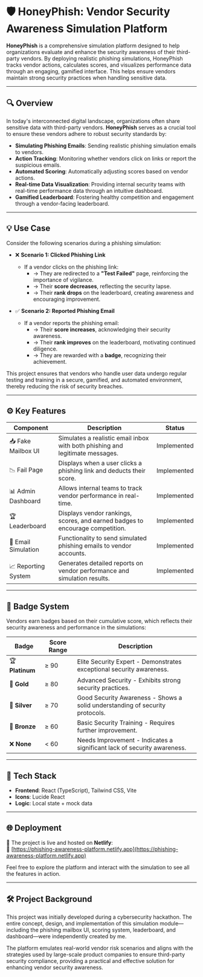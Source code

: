 # 🛡️ HoneyPhish: Vendor Security Awareness Simulation Platform

**HoneyPhish** is a comprehensive simulation platform designed to help organizations evaluate and enhance the security awareness of their third-party vendors. By deploying realistic phishing simulations, HoneyPhish tracks vendor actions, calculates scores, and visualizes performance data through an engaging, gamified interface. This helps ensure vendors maintain strong security practices when handling sensitive data.

---

## 🔍 Overview

In today's interconnected digital landscape, organizations often share sensitive data with third-party vendors. **HoneyPhish** serves as a crucial tool to ensure these vendors adhere to robust security standards by:

- **Simulating Phishing Emails**: Sending realistic phishing simulation emails to vendors.
- **Action Tracking**: Monitoring whether vendors click on links or report the suspicious emails.
- **Automated Scoring**: Automatically adjusting scores based on vendor actions.
- **Real-time Data Visualization**: Providing internal security teams with real-time performance data through an intuitive dashboard.
- **Gamified Leaderboard**: Fostering healthy competition and engagement through a vendor-facing leaderboard.

---

## 💡 Use Case

Consider the following scenarios during a phishing simulation:

- ❌ **Scenario 1: Clicked Phishing Link**
  - If a vendor clicks on the phishing link:
    - → They are redirected to a **"Test Failed"** page, reinforcing the importance of vigilance.
    - → Their **score decreases**, reflecting the security lapse.
    - → Their **rank drops** on the leaderboard, creating awareness and encouraging improvement.

- ✅ **Scenario 2: Reported Phishing Email**
  - If a vendor reports the phishing email:
    - → Their **score increases**, acknowledging their security awareness.
    - → Their **rank improves** on the leaderboard, motivating continued diligence.
    - → They are rewarded with a **badge**, recognizing their achievement.

This project ensures that vendors who handle user data undergo regular testing and training in a secure, gamified, and automated environment, thereby reducing the risk of security breaches.

---

## ⚙️ Key Features

| Component             | Description                                                                         | Status      |
|----------------------|-------------------------------------------------------------------------------------|-------------|
| 📥 Fake Mailbox UI    | Simulates a realistic email inbox with both phishing and legitimate messages.        | Implemented |
| 📉 Fail Page         | Displays when a user clicks a phishing link and deducts their score.                 | Implemented |
| 📊 Admin Dashboard   | Allows internal teams to track vendor performance in real-time.                      | Implemented |
| 🏆 Leaderboard       | Displays vendor rankings, scores, and earned badges to encourage competition.       | Implemented |
| 📧 Email Simulation  | Functionality to send simulated phishing emails to vendor accounts.                | Implemented |
| 📈 Reporting System  | Generates detailed reports on vendor performance and simulation results.            | Implemented |

---

## 🏅 Badge System

Vendors earn badges based on their cumulative score, which reflects their security awareness and performance in the simulations:

| Badge        | Score Range | Description                       |
|--------------|-------------|-----------------------------------|
| 🏆 **Platinum**   | ≥ 90        | Elite Security Expert - Demonstrates exceptional security awareness. |
| 🥇 **Gold**       | ≥ 80        | Advanced Security - Exhibits strong security practices.            |
| 🥈 **Silver**     | ≥ 70        | Good Security Awareness - Shows a solid understanding of security protocols. |
| 🥉 **Bronze**     | ≥ 60        | Basic Security Training - Requires further improvement.              |
| ❌ **None**       | < 60        | Needs Improvement - Indicates a significant lack of security awareness.     |

---

## 🧠 Tech Stack

- **Frontend**: React (TypeScript), Tailwind CSS, Vite
- **Icons**: Lucide React
- **Logic**: Local state + mock data

---

## 🌐 Deployment

🚀 The project is live and hosted on **Netlify**:  
🔗 [https://phishing-awareness-platform.netlify.app](https://phishing-awareness-platform.netlify.app)

Feel free to explore the platform and interact with the simulation to see all the features in action.

---

## 🛠️ Project Background

This project was initially developed during a cybersecurity hackathon. The entire concept, design, and implementation of this simulation module—including the phishing mailbox UI, scoring system, leaderboard, and dashboard—were independently created by me.

The platform emulates real-world vendor risk scenarios and aligns with the strategies used by large-scale product companies to ensure third-party security compliance, providing a practical and effective solution for enhancing vendor security awareness.
